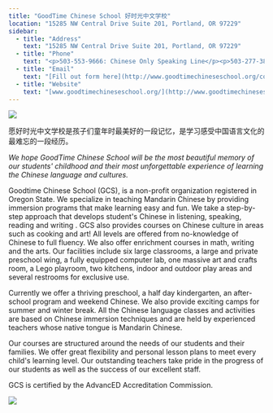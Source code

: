 ```yaml
---
title: "GoodTime Chinese School 好时光中文学校"
location: "15285 NW Central Drive Suite 201, Portland, OR 97229"
sidebar:
  - title: "Address"
    text: "15285 NW Central Drive Suite 201, Portland, OR 97229"
  - title: "Phone"
    text: "<p>503-553-9666: Chinese Only Speaking Line</p><p>503-277-3899: Chinese and English Speaking Line</p><p>503-616-5585: English Only Line</p>"
  - title: "Email"
    text: "[Fill out form here](http://www.goodtimechineseschool.org/contact/)"
  - title: "Website"
    text: "[www.goodtimechineseschool.org/](http://www.goodtimechineseschool.org/)"
---
```


![](https://res.cloudinary.com/dhngj18do/image/upload/f_auto,q_auto/v1/images/activities/goodtime_ljcrpyxbbeh4vxkivhvh)

愿好时光中文学校是孩子们童年时最美好的一段记忆，是学习感受中国语言文化的最难忘的一段经历。

_We hope GoodTime Chinese School will be the most beautiful memory of our students' childhood and their most unforgettable experience of learning the Chinese language and cultures._

Goodtime Chinese School (GCS), is a non-profit organization registered in Oregon State. We specialize in teaching Mandarin Chinese by providing immersion programs that make learning easy and fun. We take a step-by-step approach that develops student's Chinese in listening, speaking, reading and writing . GCS also provides courses on Chinese culture in areas such as cooking and art! All levels are offered from no-knowledge of Chinese to full fluency. We also offer enrichment courses in math, writing and the arts. Our facilities include six large classrooms, a large and private preschool wing, a fully equipped computer lab, one massive art and crafts room, a Lego playroom, two kitchens, indoor and outdoor play areas and several restrooms for exclusive use.

Currently we offer a thriving preschool, a half day kindergarten, an after-school program and weekend Chinese. We also provide exciting camps for summer and winter break. All the Chinese language classes and activities are based on Chinese immersion techniques and are held by experienced teachers whose native tongue is Mandarin Chinese.

Our courses are structured around the needs of our students and their families. We offer great flexibility and personal lesson plans to meet every child's learning level. Our outstanding teachers take pride in the progress of our students as well as the success of our excellent staff.

GCS is certified by the AdvancED Accreditation Commission.

![](https://res.cloudinary.com/dhngj18do/image/upload/f_auto,q_auto/v1/images/activities/goodtimepic_o5ea1xgk4oxqafnz7hlr)
